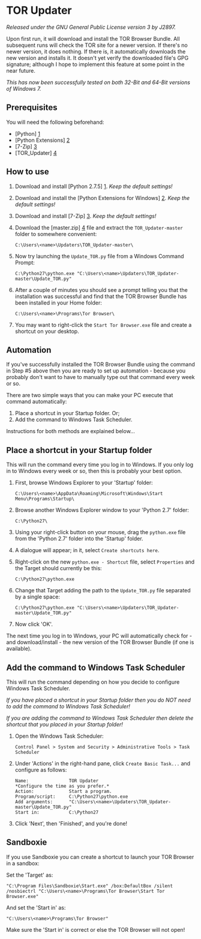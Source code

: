 TOR Updater
===========

*Released under the GNU General Public License version 3 by J2897.*

Upon first run, it will download and install the TOR Browser Bundle. All subsequent runs will check the TOR site for a newer version. If there's no newer version, it does nothing. If there is, it automatically downloads the new version and installs it. It doesn't yet verify the downloaded file's GPG signature; although I hope to implement this feature at some point in the near future.

*This has now been successfully tested on both 32-Bit and 64-Bit versions of Windows 7.*

Prerequisites
-------------

You will need the following beforehand:

* [Python] [1]
* [Python Extensions] [2]
* [7-Zip] [3]
* [TOR_Updater] [4]

How to use
----------

1.	Download and install [Python 2.7.5] [1]. *Keep the default settings!*

2.	Download and install the [Python Extensions for Windows] [2]. *Keep the default settings!*

3.	Download and install [7-Zip] [3]. *Keep the default settings!*

4.	Download the [master.zip] [4] file and extract the `TOR_Updater-master` folder to somewhere convenient:

		C:\Users\<name>\Updaters\TOR_Updater-master\

5.	Now try launching the `Update_TOR.py` file from a Windows Command Prompt:

		C:\Python27\python.exe "C:\Users\<name>\Updaters\TOR_Updater-master\Update_TOR.py"

6.	After a couple of minutes you should see a prompt telling you that the installation was successful and find that the TOR Browser Bundle has been installed in your Home folder:

		C:\Users\<name>\Programs\Tor Browser\

8. You may want to right-click the `Start Tor Browser.exe` file and create a shortcut on your desktop.

Automation
----------

If you've successfully installed the TOR Browser Bundle using the command in Step #5 above then you are ready to set up automation - because you probably don't want to have to manually type out that command every week or so.

There are two simple ways that you can make your PC execute that command automatically:

1.	Place a shortcut in your Startup folder. Or;
2.	Add the command to Windows Task Scheduler.

Instructions for both methods are explained below...

Place a shortcut in your Startup folder
----------------------------------------

This will run the command every time you log in to Windows. If you only log in to Windows every week or so, then this is probably your best option.

1.	First, browse Windows Explorer to your 'Startup' folder:

		C:\Users\<name>\AppData\Roaming\Microsoft\Windows\Start Menu\Programs\Startup\

2.	Browse another Windows Explorer window to your 'Python 2.7' folder:

		C:\Python27\

3.	Using your right-click button on your mouse, drag the `python.exe` file from the 'Python 2.7' folder into the 'Startup' folder.

4.	A dialogue will appear; in it, select `Create shortcuts here`.

5.	Right-click on the new `python.exe - Shortcut` file, select `Properties` and the Target should currently be this:

		C:\Python27\python.exe

6.	Change that Target adding the path to the `Update_TOR.py` file separated by a single space:

		C:\Python27\python.exe "C:\Users\<name>\Updaters\TOR_Updater-master\Update_TOR.py"

7.	Now click 'OK'.

The next time you log in to Windows, your PC will automatically check for - and download/install - the new version of the TOR Browser Bundle (if one is available).

Add the command to Windows Task Scheduler
-----------------------------------------

This will run the command depending on how you decide to configure Windows Task Scheduler.

*If you have placed a shortcut in your Startup folder then you do NOT need to add the command to Windows Task Scheduler!*

*If you are adding the command to Windows Task Scheduler then delete the shortcut that you placed in your Startup folder!*

1.	Open the Windows Task Scheduler:

		Control Panel > System and Security > Administrative Tools > Task Scheduler

2.	Under 'Actions' in the right-hand pane, click `Create Basic Task...` and configure as follows:

		Name:				TOR Updater
		*Configure the time as you prefer.*
		Action:				Start a program.
		Program/script:		C:\Python27\python.exe
		Add arguments:		"C:\Users\<name>\Updaters\TOR_Updater-master\Update_TOR.py"
		Start in:			C:\Python27

3. Click 'Next', then 'Finished', and you're done!

Sandboxie
---------

If you use Sandboxie you can create a shortcut to launch your TOR Browser in a sandbox:

Set the 'Target' as:

	"C:\Program Files\Sandboxie\Start.exe" /box:DefaultBox /silent /nosbiectrl "C:\Users\<name>\Programs\Tor Browser\Start Tor Browser.exe"

And set the 'Start in' as:

	"C:\Users\<name>\Programs\Tor Browser"

Make sure the 'Start in' is correct or else the TOR Browser will not open!

   [1]: http://www.python.org/ftp/python/2.7.5/python-2.7.5.msi
   [2]: http://sourceforge.net/projects/pywin32/files/pywin32/Build%20218/pywin32-218.win32-py2.7.exe
   [3]: http://dl.7-zip.org/7z925.exe
   [4]: https://github.com/J2897/TOR_Updater/archive/master.zip

